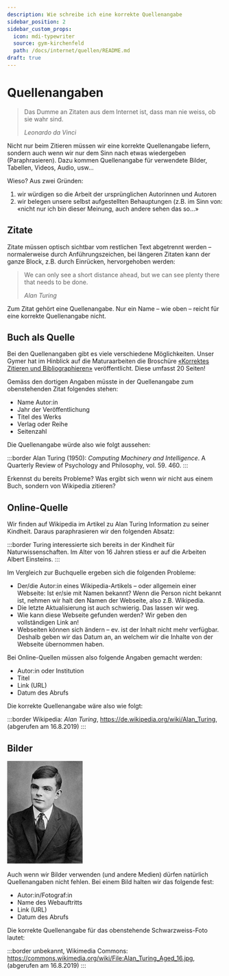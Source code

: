 ```yaml
---
description: Wie schreibe ich eine korrekte Quellenangabe
sidebar_position: 2
sidebar_custom_props:
  icon: mdi-typewriter
  source: gym-kirchenfeld
  path: /docs/internet/quellen/README.md
draft: true
---
```


# Quellenangaben


> Das Dumme an Zitaten aus dem Internet ist, dass man nie weiss, ob sie wahr sind.
>
> <cite>Leonardo da Vinci</cite>

Nicht nur beim Zitieren müssen wir eine korrekte Quellenangabe liefern, sondern auch wenn wir nur dem Sinn nach etwas wiedergeben (Paraphrasieren). Dazu kommen Quellenangabe für verwendete Bilder, Tabellen, Videos, Audio, usw...

Wieso? Aus zwei Gründen:
1. wir würdigen so die Arbeit der ursprünglichen Autorinnen und Autoren
2. wir belegen unsere selbst aufgestellten Behauptungen (z.B. im Sinn von: «nicht nur ich bin dieser Meinung, auch andere sehen das so...»

## Zitate
Zitate müssen optisch sichtbar vom restlichen Text abgetrennt werden – normalerweise durch Anführungszeichen, bei längeren Zitaten kann der ganze Block, z.B. durch Einrücken, hervorgehoben werden:

> We can only see a short distance ahead, but we can see plenty there that needs to be done.
>
> <cite>Alan Turing</cite>

Zum Zitat gehört eine Quellenangabe. Nur ein Name – wie oben – reicht für eine korrekte Quellenangabe nicht.

## Buch als Quelle

Bei den Quellenangaben gibt es viele verschiedene Möglichkeiten. Unser Gymer hat im Hinblick auf die Maturaarbeiten die Broschüre [«Korrektes Zitieren und Bibliographieren»](https://intern.gymkirchenfeld.ch/document/show?id=60004) veröffentlicht. Diese umfasst 20 Seiten!

Gemäss den dortigen Angaben müsste in der Quellenangabe zum obenstehenden Zitat folgendes stehen:
- Name Autor:in
- Jahr der Veröffentlichung
- Titel des Werks
- Verlag oder Reihe
- Seitenzahl

Die Quellenangabe würde also wie folgt aussehen:

:::border
Alan Turing (1950): *Computing Machinery and Intelligence*. A Quarterly Review of Psychology and Philosophy, vol. 59. 460.
:::

Erkennst du bereits Probleme? Was ergibt sich wenn wir nicht aus einem Buch, sondern von Wikipedia zitieren?

## Online-Quelle
Wir finden auf Wikipedia im Artikel zu Alan Turing Information zu seiner Kindheit. Daraus paraphrasieren wir den folgenden Absatz:

:::border
Turing interessierte sich bereits in der Kindheit für Naturwissenschaften. Im Alter von 16 Jahren stiess er auf die Arbeiten Albert Einsteins.
:::

Im Vergleich zur Buchquelle ergeben sich die folgenden Probleme:
- Der/die Autor:in eines Wikipedia-Artikels – oder allgemein einer Webseite: Ist er/sie mit Namen bekannt? Wenn die Person nicht bekannt ist, nehmen wir halt den Namen der Webseite, also z.B. Wikipedia.
- Die letzte Aktualisierung ist auch schwierig. Das lassen wir weg.
- Wie kann diese Webseite gefunden werden? Wir geben den vollständigen Link an!
- Webseiten können sich ändern – ev. ist der Inhalt nicht mehr verfügbar. Deshalb geben wir das Datum an, an welchem wir die Inhalte von der Webseite übernommen haben.

Bei Online-Quellen müssen also folgende Angaben gemacht werden:

- Autor:in oder Institution
- Titel
- Link (URL)
- Datum des Abrufs

Die korrekte Quellenangabe wäre also wie folgt:

:::border
Wikipedia: *Alan Turing*, https://de.wikipedia.org/wiki/Alan_Turing, (abgerufen am 16.8.2019)
:::


## Bilder

![unbekannt, [Wikimedia Commons](https://commons.wikimedia.org/wiki/File:Alan_Turing_Aged_16.jpg), (abgerufen am 16.8.2019) ](./images/Alan_Turing_Aged_16.jpg)


Auch wenn wir Bilder verwenden (und andere Medien) dürfen natürlich Quellenangaben nicht fehlen. Bei einem Bild halten wir das folgende fest:

- Autor:in/Fotograf:in
- Name des Webauftritts
- Link (URL)
- Datum des Abrufs

Die korrekte Quellenangabe für das obenstehende Schwarzweiss-Foto lautet:

:::border
unbekannt, Wikimedia Commons: https://commons.wikimedia.org/wiki/File:Alan_Turing_Aged_16.jpg, (abgerufen am 16.8.2019)
:::
